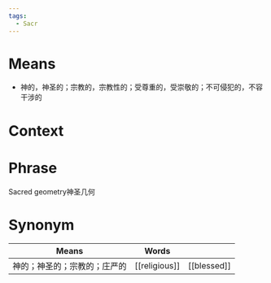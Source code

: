 ```yaml
---
tags:
  - Sacr
---
```

# Means
- 神的，神圣的；宗教的，宗教性的；受尊重的，受崇敬的；不可侵犯的，不容干涉的
# Context

# Phrase
Sacred geometry神圣几何
# Synonym
| Means          | Words         |             |
| -------------- | ------------- | ----------- |
| 神的；神圣的；宗教的；庄严的 | [[religious]] | [[blessed]] |
